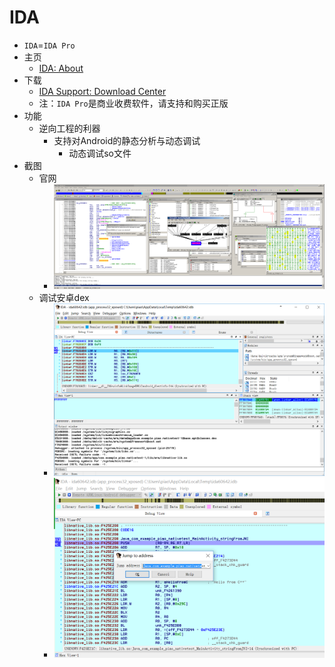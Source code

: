 # IDA

* `IDA`=`IDA Pro`
* 主页
  * [IDA: About](https://www.hex-rays.com/products/ida/index.shtml)
* 下载
  * [IDA Support: Download Center](https://www.hex-rays.com/products/ida/support/download.shtml)
  * 注：`IDA Pro`是商业收费软件，请支持和购买正版
* 功能
  * 逆向工程的利器
    * 支持对Android的静态分析与动态调试
      * 动态调试so文件
* 截图
  * 官网
    * ![](../../assets/img/ida_ui_example_large.gif)
  * 调试安卓dex
    * ![](../../assets/img/ida_edit_android_dex.png)
    * ![](../../assets/img/ida_jump_address.png)